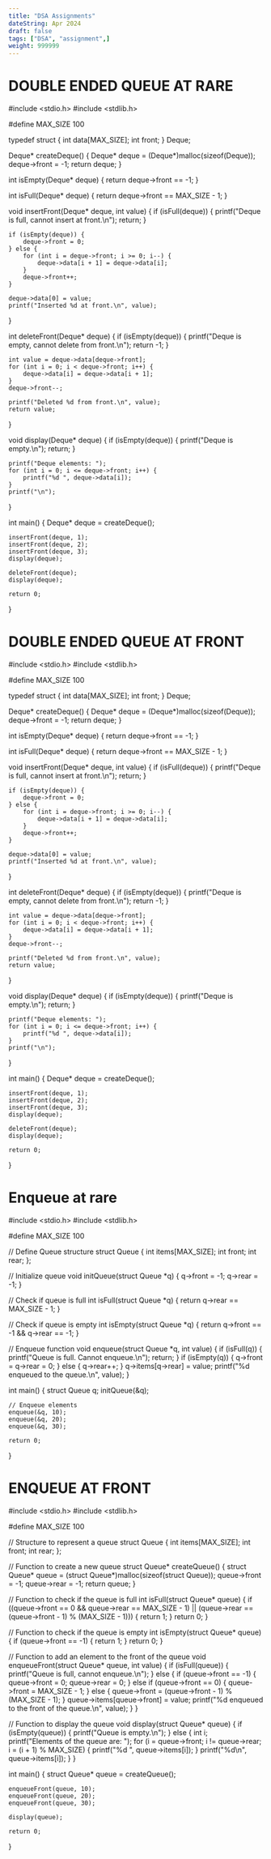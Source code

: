 ```yaml
---
title: "DSA Assignments"
dateString: Apr 2024
draft: false
tags: ["DSA", "assignment",]
weight: 999999
---
```


# DOUBLE ENDED QUEUE AT RARE
 #include <stdio.h>
 #include <stdlib.h>

 #define MAX_SIZE 100

 typedef struct {
     int data[MAX_SIZE];
     int front;
} Deque;

Deque* createDeque() {
    Deque* deque = (Deque*)malloc(sizeof(Deque));
    deque->front = -1;
    return deque;
}

int isEmpty(Deque* deque) {
    return deque->front == -1;
}

int isFull(Deque* deque) {
    return deque->front == MAX_SIZE - 1;
}

void insertFront(Deque* deque, int value) {
    if (isFull(deque)) {
        printf("Deque is full, cannot insert at front.\n");
        return;
    }

    if (isEmpty(deque)) {
        deque->front = 0;
    } else {
        for (int i = deque->front; i >= 0; i--) {
            deque->data[i + 1] = deque->data[i];
        }
        deque->front++;
    }

    deque->data[0] = value;
    printf("Inserted %d at front.\n", value);
}

int deleteFront(Deque* deque) {
    if (isEmpty(deque)) {
        printf("Deque is empty, cannot delete from front.\n");
        return -1;
    }

    int value = deque->data[deque->front];
    for (int i = 0; i < deque->front; i++) {
        deque->data[i] = deque->data[i + 1];
    }
    deque->front--;

    printf("Deleted %d from front.\n", value);
    return value;
}

void display(Deque* deque) {
    if (isEmpty(deque)) {
        printf("Deque is empty.\n");
        return;
    }

    printf("Deque elements: ");
    for (int i = 0; i <= deque->front; i++) {
        printf("%d ", deque->data[i]);
    }
    printf("\n");
}

int main() {
    Deque* deque = createDeque();

    insertFront(deque, 1);
    insertFront(deque, 2);
    insertFront(deque, 3);
    display(deque);

    deleteFront(deque);
    display(deque);

    return 0;
}

# DOUBLE ENDED QUEUE AT FRONT
 #include <stdio.h>
 #include <stdlib.h>

 #define MAX_SIZE 100

typedef struct {
    int data[MAX_SIZE];
    int front;
} Deque;

Deque* createDeque() {
    Deque* deque = (Deque*)malloc(sizeof(Deque));
    deque->front = -1;
    return deque;
}

int isEmpty(Deque* deque) {
    return deque->front == -1;
}

int isFull(Deque* deque) {
    return deque->front == MAX_SIZE - 1;
}

void insertFront(Deque* deque, int value) {
    if (isFull(deque)) {
        printf("Deque is full, cannot insert at front.\n");
        return;
    }

    if (isEmpty(deque)) {
        deque->front = 0;
    } else {
        for (int i = deque->front; i >= 0; i--) {
            deque->data[i + 1] = deque->data[i];
        }
        deque->front++;
    }

    deque->data[0] = value;
    printf("Inserted %d at front.\n", value);
}

int deleteFront(Deque* deque) {
    if (isEmpty(deque)) {
        printf("Deque is empty, cannot delete from front.\n");
        return -1;
    }

    int value = deque->data[deque->front];
    for (int i = 0; i < deque->front; i++) {
        deque->data[i] = deque->data[i + 1];
    }
    deque->front--;

    printf("Deleted %d from front.\n", value);
    return value;
}

void display(Deque* deque) {
    if (isEmpty(deque)) {
        printf("Deque is empty.\n");
        return;
    }

    printf("Deque elements: ");
    for (int i = 0; i <= deque->front; i++) {
        printf("%d ", deque->data[i]);
    }
    printf("\n");
}

int main() {
    Deque* deque = createDeque();

    insertFront(deque, 1);
    insertFront(deque, 2);
    insertFront(deque, 3);
    display(deque);

    deleteFront(deque);
    display(deque);

    return 0;
}
 
# Enqueue at rare
 #include <stdio.h>
 #include <stdlib.h>

 #define MAX_SIZE 100

// Define Queue structure
struct Queue {
    int items[MAX_SIZE];
    int front;
    int rear;
};

// Initialize queue
void initQueue(struct Queue *q) {
    q->front = -1;
    q->rear = -1;
}

// Check if queue is full
int isFull(struct Queue *q) {
    return q->rear == MAX_SIZE - 1;
}

// Check if queue is empty
int isEmpty(struct Queue *q) {
    return q->front == -1 && q->rear == -1;
}

// Enqueue function
void enqueue(struct Queue *q, int value) {
    if (isFull(q)) {
        printf("Queue is full. Cannot enqueue.\n");
        return;
    }
    if (isEmpty(q)) {
        q->front = q->rear = 0;
    } else {
        q->rear++;
    }
    q->items[q->rear] = value;
    printf("%d enqueued to the queue.\n", value);
}

int main() {
    struct Queue q;
    initQueue(&q);

    // Enqueue elements
    enqueue(&q, 10);
    enqueue(&q, 20);
    enqueue(&q, 30);

    return 0;
}

# ENQUEUE AT FRONT
 #include <stdio.h>
 #include <stdlib.h>

 #define MAX_SIZE 100

// Structure to represent a queue
struct Queue {
    int items[MAX_SIZE];
    int front;
    int rear;
};

// Function to create a new queue
struct Queue* createQueue() {
    struct Queue* queue = (struct Queue*)malloc(sizeof(struct Queue));
    queue->front = -1;
    queue->rear = -1;
    return queue;
}

// Function to check if the queue is full
int isFull(struct Queue* queue) {
    if ((queue->front == 0 && queue->rear == MAX_SIZE - 1) || (queue->rear == (queue->front - 1) % (MAX_SIZE - 1))) {
        return 1;
    }
    return 0;
}

// Function to check if the queue is empty
int isEmpty(struct Queue* queue) {
    if (queue->front == -1) {
        return 1;
    }
    return 0;
}

// Function to add an element to the front of the queue
void enqueueFront(struct Queue* queue, int value) {
    if (isFull(queue)) {
        printf("Queue is full, cannot enqueue.\n");
    } else {
        if (queue->front == -1) {
            queue->front = 0;
            queue->rear = 0;
        } else if (queue->front == 0) {
            queue->front = MAX_SIZE - 1;
        } else {
            queue->front = (queue->front - 1) % (MAX_SIZE - 1);
        }
        queue->items[queue->front] = value;
        printf("%d enqueued to the front of the queue.\n", value);
    }
}

// Function to display the queue
void display(struct Queue* queue) {
    if (isEmpty(queue)) {
        printf("Queue is empty.\n");
    } else {
        int i;
        printf("Elements of the queue are: ");
        for (i = queue->front; i != queue->rear; i = (i + 1) % MAX_SIZE) {
            printf("%d ", queue->items[i]);
        }
        printf("%d\n", queue->items[i]);
    }
}

int main() {
    struct Queue* queue = createQueue();

    enqueueFront(queue, 10);
    enqueueFront(queue, 20);
    enqueueFront(queue, 30);

    display(queue);

    return 0;
}


